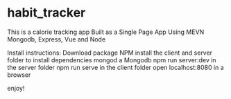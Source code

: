 # habit_tracker
This is a calorie tracking app
Built as a Single Page App
Using MEVN Mongodb, Express, Vue and Node

Install instructions:
Download package
NPM install the client and server folder to install dependencies
mongod a Mongodb
npm run server:dev in the server folder
npm run serve in the client folder
open localhost:8080 in a browser

enjoy!
